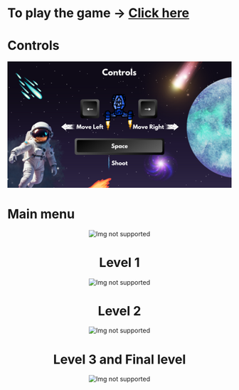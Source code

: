 <h1>To play the game -> <a href="https://karthik-j.itch.io/spaceshooter">Click here</a></h1>
<h1>Controls</h1>
<img src ="https://github.com/Karthikjl/2dSpace-Shooter/blob/main/2DSpaceshooter/Assets/Sprites/Controls.png?raw=true" alt ="Img not Supported">
<h1>Main menu</h1>
<div align = "center">
<img src="https://img.itch.zone/aW1hZ2UvMzAyOTYwNC8xODExNjYzMy5wbmc=/original/2K3wRK.png" alt = "Img not supported">
<h1>Level 1</h1>
<img src="https://img.itch.zone/aW1hZ2UvMzAyOTYwNC8xODExNjYzMC5wbmc=/original/lMbM4r.png" alt = "Img not supported">
<h1>Level 2</h1>
<img src="https://img.itch.zone/aW1hZ2UvMzAyOTYwNC8xODExNjYzMi5wbmc=/original/hZVaZR.png" alt = "Img not supported">
<h1>Level 3 and Final level</h1>
<img src="https://img.itch.zone/aW1hZ2UvMzAyOTYwNC8xODExNjYzMS5wbmc=/original/gzDHur.png" alt = "Img not supported">
</div>
